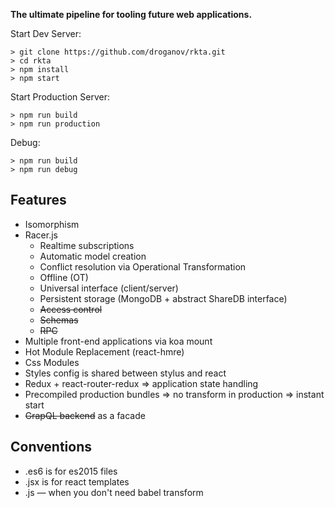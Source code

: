 **The ultimate pipeline for tooling future web applications.**

Start Dev Server:
```
> git clone https://github.com/droganov/rkta.git
> cd rkta
> npm install
> npm start
```

Start Production Server:
```
> npm run build
> npm run production
```
Debug:
```
> npm run build
> npm run debug
```

## Features
- Isomorphism
- Racer.js
  - Realtime subscriptions
  - Automatic model creation
  - Conflict resolution via Operational Transformation
  - Offline (OT)
  - Universal interface (client/server)
  - Persistent storage (MongoDB + abstract ShareDB interface)
  - ~~Access control~~
  - ~~Schemas~~
  - ~~RPC~~
- Multiple front-end applications via koa mount
- Hot Module Replacement (react-hmre)
- Css Modules
- Styles config is shared between stylus and react
- Redux + react-router-redux => application state handling
- Precompiled production bundles => no transform in production => instant start
- ~~GrapQL backend~~ as a facade


## Conventions
- .es6 is for es2015 files
- .jsx is for react templates
- .js — when you don't need babel transform
